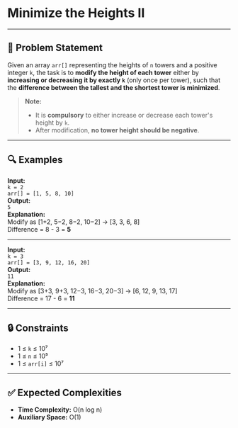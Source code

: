 # Minimize the Heights II

---

## 📝 Problem Statement

Given an array `arr[]` representing the heights of `n` towers and a positive integer `k`, the task is to **modify the height of each tower** either by **increasing or decreasing it by exactly `k`** (only once per tower), such that the **difference between the tallest and the shortest tower is minimized**.

> **Note:**  
> - It is **compulsory** to either increase or decrease each tower's height by `k`.  
> - After modification, **no tower height should be negative**.

---

## 🔍 Examples

**Input:**  
`k = 2`  
`arr[] = [1, 5, 8, 10]`  
**Output:**  
`5`  
**Explanation:**  
Modify as [1+2, 5−2, 8−2, 10−2] → [3, 3, 6, 8]  
Difference = 8 - 3 = **5**

---

**Input:**  
`k = 3`  
`arr[] = [3, 9, 12, 16, 20]`  
**Output:**  
`11`  
**Explanation:**  
Modify as [3+3, 9+3, 12−3, 16−3, 20−3] → [6, 12, 9, 13, 17]  
Difference = 17 - 6 = **11**

---

## 🔒 Constraints

- 1 ≤ `k` ≤ 10⁷  
- 1 ≤ `n` ≤ 10⁵  
- 1 ≤ `arr[i]` ≤ 10⁷  

---

## ✅ Expected Complexities

- **Time Complexity:** O(n log n)  
- **Auxiliary Space:** O(1)

